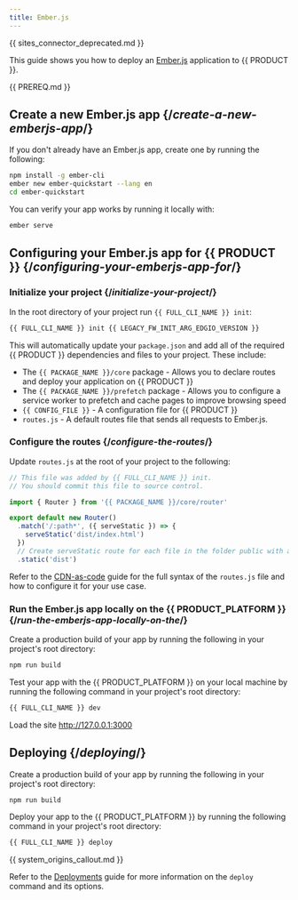 ```yaml
---
title: Ember.js
---
```


{{ sites_connector_deprecated.md }}

This guide shows you how to deploy an [Ember.js](https://emberjs.com/) application to {{ PRODUCT }}.

<!-- ## Example {/*example*/}

<ExampleButtons
  title="Ember.js"
  siteUrl="https://edgio-community-examples-emberjs-live.layer0-limelight.link/"
  repoUrl="https://github.com/edgio-docs/edgio-emberjs-example" 
  deployFromRepo /> -->

{{ PREREQ.md }}

## Create a new Ember.js app {/*create-a-new-emberjs-app*/}

If you don't already have an Ember.js app, create one by running the following:

```bash
npm install -g ember-cli
ember new ember-quickstart --lang en
cd ember-quickstart
```

You can verify your app works by running it locally with:

```bash
ember serve
```

## Configuring your Ember.js app for {{ PRODUCT }} {/*configuring-your-emberjs-app-for*/}

### Initialize your project {/*initialize-your-project*/}

In the root directory of your project run `{{ FULL_CLI_NAME }} init`:

```bash
{{ FULL_CLI_NAME }} init {{ LEGACY_FW_INIT_ARG_EDGIO_VERSION }}
```

This will automatically update your `package.json` and add all of the required {{ PRODUCT }} dependencies and files to your project. These include:

- The `{{ PACKAGE_NAME }}/core` package - Allows you to declare routes and deploy your application on {{ PRODUCT }}
- The `{{ PACKAGE_NAME }}/prefetch` package - Allows you to configure a service worker to prefetch and cache pages to improve browsing speed
- `{{ CONFIG_FILE }}` - A configuration file for {{ PRODUCT }}
- `routes.js` - A default routes file that sends all requests to Ember.js.

### Configure the routes {/*configure-the-routes*/}

Update `routes.js` at the root of your project to the following:

```js
// This file was added by {{ FULL_CLI_NAME }} init.
// You should commit this file to source control.

import { Router } from '{{ PACKAGE_NAME }}/core/router'

export default new Router()
  .match('/:path*', ({ serveStatic }) => {
    serveStatic('dist/index.html')
  })
  // Create serveStatic route for each file in the folder public with a cache-control header of 's-maxage=315360000'
  .static('dist')
```

Refer to the [CDN-as-code](/guides/performance/cdn_as_code) guide for the full syntax of the `routes.js` file and how to configure it for your use case.

### Run the Ember.js app locally on the {{ PRODUCT_PLATFORM }} {/*run-the-emberjs-app-locally-on-the*/}

Create a production build of your app by running the following in your project's root directory:

```bash
npm run build
```

Test your app with the {{ PRODUCT_PLATFORM }} on your local machine by running the following command in your project's root directory:

```bash
{{ FULL_CLI_NAME }} dev
```

Load the site http://127.0.0.1:3000

## Deploying {/*deploying*/}

Create a production build of your app by running the following in your project's root directory:

```bash
npm run build
```

Deploy your app to the {{ PRODUCT_PLATFORM }} by running the following command in your project's root directory:

```bash
{{ FULL_CLI_NAME }} deploy
```

{{ system_origins_callout.md }}

Refer to the [Deployments](/guides/basics/deployments) guide for more information on the `deploy` command and its options.
